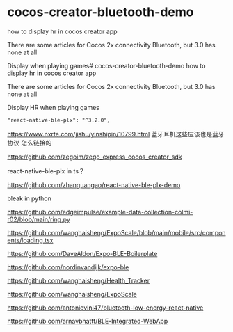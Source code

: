# cocos-creator-bluetooth-demo
how to display hr in cocos creator app




There are some articles for Cocos 2x connectivity Bluetooth, but 3.0 has none at all


Display when playing games# cocos-creator-bluetooth-demo
how to display hr in cocos creator app




There are some articles for Cocos 2x connectivity Bluetooth, but 3.0 has none at all


Display HR when playing games 


    "react-native-ble-plx": "^3.2.0",


https://www.nxrte.com/jishu/yinshipin/10799.html
蓝牙耳机这些应该也是蓝牙协议 怎么链接的

https://github.com/zegoim/zego_express_cocos_creator_sdk




react-native-ble-plx in ts？

https://github.com/zhanguangao/react-native-ble-plx-demo



bleak  in python


https://github.com/edgeimpulse/example-data-collection-colmi-r02/blob/main/ring.py



https://github.com/wanghaisheng/ExpoScale/blob/main/mobile/src/components/loading.tsx

https://github.com/DaveAldon/Expo-BLE-Boilerplate

https://github.com/nordinvandijk/expo-ble


https://github.com/wanghaisheng/Health_Tracker

https://github.com/wanghaisheng/ExpoScale

https://github.com/antoniovini47/bluetooth-low-energy-react-native

https://github.com/arnavbhattt/BLE-Integrated-WebApp
